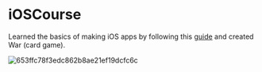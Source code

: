 # iOSCourse
Learned the basics of making iOS apps by following this [guide](https://www.youtube.com/watch?v=09TeUXjzpKs) and created War (card game).

![653ffc78f3edc862b8ae21ef19dcfc6c](https://user-images.githubusercontent.com/36747258/72214559-741eef80-34b9-11ea-9ec1-7932a81fc380.png)
